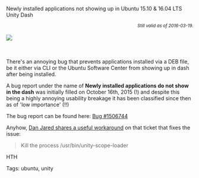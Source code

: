 Newly installed applications not showing up in Ubuntu 15.10 & 16.04 LTS Unity Dash 

<p style="text-align: right; margin: auto;" ><small><em>Still valid as of 2016-03-19</em>.</small></p>

<br>
<a href="http://www.ubuntu.com/download">
<img src="https://raw.githubusercontent.com/i90rr/i90rr.github.io/master/resources/img/logo-ubuntu_-black_orange-hex.png" style="text-align: center; margin: auto;">
</a>

<br><br>
There's an annoying bug that prevents applications installed via a DEB file, be it either via CLI or the Ubuntu Software Center from showing up in dash after being installed.

A bug report under the name of **Newly installed applications do not show in the dash** was initially filled on October 16th, 2015 (!) and despite this being a highly annoying usability breakage it has been classified since then as of 'low importance' (!!)

The bug report can be found here: [Bug #1506744](https://bugs.launchpad.net/ubuntu/+source/unity/+bug/1506744)

Anyhow, [Dan Jared shares a useful workaround](https://bugs.launchpad.net/ubuntu/+source/unity/+bug/1506744/comments/12) on that ticket that fixes the issue:
<blockquote>Kill the process /usr/bin/unity-scope-loader</blockquote>

HTH
<br>

Tags: ubuntu, unity